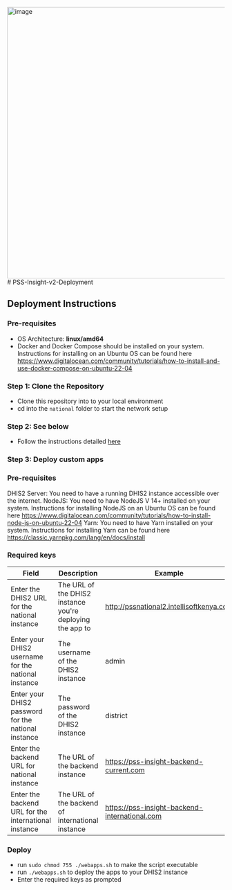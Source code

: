<img width="627" alt="image" src="https://github.com/IntelliSOFT-Consulting/PSS-Insight-v2-Deployment-national/assets/1963527/18869ea8-90c4-4fb7-86b5-57cc33ed3fdc"># PSS-Insight-v2-Deployment

## Deployment Instructions

### Pre-requisites

- OS Architecture: **linux/amd64**  
- Docker and Docker Compose should be installed on your system. Instructions for installing on an Ubuntu OS can be found here https://www.digitalocean.com/community/tutorials/how-to-install-and-use-docker-compose-on-ubuntu-22-04

### Step 1: Clone the Repository

 - Clone this repository into to your local environment
 - cd into the `national` folder to start the network setup

### Step 2: See below
 - Follow the instructions detailed [here](./national/README.md)

### Step 3: Deploy custom apps

### Pre-requisites

DHIS2 Server: You need to have a running DHIS2 instance accessible over the internet.
NodeJS: You need to have NodeJS V 14+ installed on your system. Instructions for installing NodeJS on an Ubuntu OS can be found here https://www.digitalocean.com/community/tutorials/how-to-install-node-js-on-ubuntu-22-04
Yarn: You need to have Yarn installed on your system. Instructions for installing Yarn can be found here https://classic.yarnpkg.com/lang/en/docs/install

### Required keys
| Field | Description | Example |
| --- | --- | --- |
| Enter the DHIS2 URL for the national instance | The URL of the DHIS2 instance you're deploying the app to | http://pssnational2.intellisoftkenya.com|
| Enter your DHIS2 username for the national instance | The username of the DHIS2 instance | admin |
| Enter your DHIS2 password for the national instance | The password of the DHIS2 instance | district |
| Enter the backend URL for national instance | The URL of the backend instance | https://pss-insight-backend-current.com |
| Enter the backend URL for the international instance | The URL of the backend of international instance | https://pss-insight-backend-international.com |

### Deploy
- run `sudo chmod 755 ./webapps.sh` to make the script executable
- run `./webapps.sh` to deploy the apps to your DHIS2 instance
- Enter the required keys as prompted


